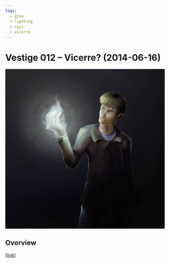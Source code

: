 ```yaml
---
tags:
  - glow
  - lighting
  - rays
  - vicerre
---
```


# Vestige 012 – Vicerre? (2014-06-16)

<img src="assets/2014-06-16_oldimage-012.jpg">

## Overview

[[link](https://www.deviantart.com/deviation/461176567)]